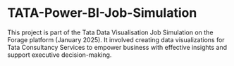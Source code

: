 # TATA-Power-BI-Job-Simulation
This project is part of the Tata Data Visualisation Job Simulation on the Forage platform (January 2025). It involved creating data visualizations for Tata Consultancy Services to empower business with effective insights and support executive decision-making.
